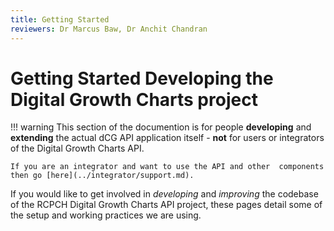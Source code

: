 ```yaml
---
title: Getting Started
reviewers: Dr Marcus Baw, Dr Anchit Chandran
---
```


# Getting Started Developing the Digital Growth Charts project

!!! warning
    This section of the documention is for people **developing** and **extending** the actual dCG API application itself - **not** for users or integrators of the Digital Growth Charts API.

    If you are an integrator and want to use the API and other  components then go [here](../integrator/support.md).

If you would like to get involved in *developing* and *improving* the codebase of the RCPCH Digital Growth Charts API project, these pages detail some of the setup and working practices we are using.
